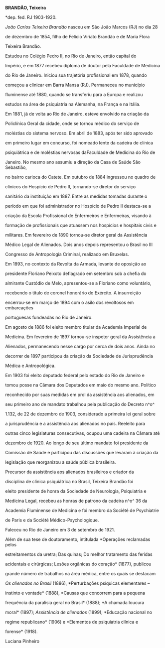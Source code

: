 **BRANDÃO, Teixeira**



\*dep. fed. RJ 1903-1920.



*João Carlos Teixeira Brandão* nasceu em São João Marcos (RJ) no dia 28

de dezembro de 1854, filho de Felício Viriato Brandão e de Maria Flora

Teixeira Brandão.



Estudou no Colégio Pedro II, no Rio de Janeiro, então capital do

Império, e em 1877 recebeu diploma de doutor pela Faculdade de Medicina

do Rio de Janeiro. Iniciou sua trajetória profissional em 1878, quando

começou a clinicar em Barra Mansa (RJ). Permaneceu no município

fluminense até 1880, quando se transferiu para a Europa e realizou

estudos na área de psiquiatria na Alemanha, na França e na Itália.



Em 1881, já de volta ao Rio de Janeiro, esteve envolvido na criação da

Policlínica Geral da cidade, onde se tornou médico do serviço de

moléstias do sistema nervoso. Em abril de 1883, após ter sido aprovado

em primeiro lugar em concurso, foi nomeado lente da cadeira de clínica

psiquiátrica e de moléstias nervosas daFaculdade de Medicina do Rio de

Janeiro. No mesmo ano assumiu a direção da Casa de Saúde São Sebastião,

no bairro carioca do Catete. Em outubro de 1884 ingressou no quadro de

clínicos do Hospício de Pedro II, tornando-se diretor do serviço

sanitário da instituição em 1887. Entre as medidas tomadas durante o

período em que foi administrador no Hospício de Pedro II destaca-se a

criação da Escola Profissional de Enfermeiros e Enfermeiras, visando à

formação de profissionais que atuassem nos hospícios e hospitais civis e

militares. Em fevereiro de 1890 tornou-se diretor geral da Assistência

Médico Legal de Alienados. Dois anos depois representou o Brasil no III

Congresso de Antropologia Criminal, realizado em Bruxelas.



Em 1893, no contexto da Revolta da Armada, levante de oposição ao

presidente Floriano Peixoto deflagrado em setembro sob a chefia do

almirante Custódio de Melo, apresentou-se a Floriano como voluntário,

recebendo o título de coronel honorário do Exército. A insurreição

encerrou-se em março de 1894 com o asilo dos revoltosos em embarcações

portuguesas fundeadas no Rio de Janeiro.



Em agosto de 1886 foi eleito membro titular da Academia Imperial de

Medicina. Em fevereiro de 1897 tornou-se inspetor geral da Assistência a

Alienados, permanecendo nesse cargo por cerca de dois anos. Ainda no

decorrer de 1897 participou da criação da Sociedade de Jurisprudência

Médica e Antropológica.



Em 1903 foi eleito deputado federal pelo estado do Rio de Janeiro e

tomou posse na Câmara dos Deputados em maio do mesmo ano. Político

reconhecido por suas medidas em prol da assistência aos alienados, em

seu primeiro ano de mandato trabalhou pela publicação do Decreto n^o^

1.132, de 22 de dezembro de 1903, considerado a primeira lei geral sobre

a jurisprudência e a assistência aos alienados no país. Reeleito para

outras cinco legislaturas consecutivas, ocupou uma cadeira na Câmara até

dezembro de 1920. Ao longo de seu último mandato foi presidente da

Comissão de Saúde e participou das discussões que levaram à criação da

legislação que reorganizou a saúde pública brasileira.



Precursor da assistência aos alienados brasileiros e criador da

disciplina de clínica psiquiátrica no Brasil, Teixeira Brandão foi

eleito presidente de honra da Sociedade de Neurologia, Psiquiatria e

Medicina Legal, recebeu as honras de patrono da cadeira n^o^ 36 da

Academia Fluminense de Medicina e foi membro da Société de Psychiatrie

de Paris e da Société Médico-Psychologique.



Faleceu no Rio de Janeiro em 3 de setembro de 1921.



Além de sua tese de doutoramento, intitulada *Operações reclamadas pelos

estreitamentos da uretra; Das quinas; Do melhor tratamento das feridas

acidentais e cirúrgicas; Lesões orgânicas do coração* (1877), publicou

grande número de trabalhos na área médica, entre os quais se destacam

*Os alienados no Brasil* (1886), *Perturbações psíquicas elementares –

instinto e vontade* (1888), *Causas que concorrem para a pequena

frequência da paralisia geral no Brasil* (1888); *A chamada loucura

moral* (1897); *Assistência de alienados* (1899); *Educação nacional no

regime republicano* (1906) e *Elementos de psiquiatria clínica e

forense* (1918).



Luciana Pinheiro



